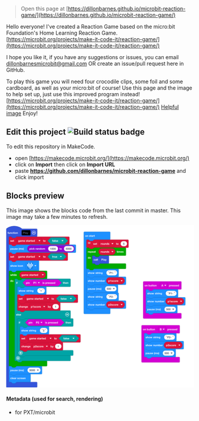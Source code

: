 
> Open this page at [https://dillonbarnes.github.io/microbit-reaction-game/](https://dillonbarnes.github.io/microbit-reaction-game/)

Hello everyone! I've created a Reaction Game based on the micro:bit Foundation's Home Learning Reaction Game.
[https://microbit.org/projects/make-it-code-it/reaction-game/](https://microbit.org/projects/make-it-code-it/reaction-game/)

I hope you like it, if you have any suggestions or issues, you can email dillonbarnesmicrobit@gmail.com OR create an issue/pull request here in GitHub.

To play this game you will need four crocodile clips, some foil and some cardboard, as well as your micro:bit of course!
Use this page and the image to help set up, just use this improved program instead!
[https://microbit.org/projects/make-it-code-it/reaction-game/](https://microbit.org/projects/make-it-code-it/reaction-game/)
[Helpful image](https://github.com/dillonbarnes/microbit-reaction-game/workflows/setup.mpo)
Enjoy!

## Edit this project ![Build status badge](https://github.com/dillonbarnes/microbit-reaction-game/workflows/MakeCode/badge.svg)

To edit this repository in MakeCode.

* open [https://makecode.microbit.org/](https://makecode.microbit.org/)
* click on **Import** then click on **Import URL**
* paste **https://github.com/dillonbarnes/microbit-reaction-game** and click import

## Blocks preview

This image shows the blocks code from the last commit in master.
This image may take a few minutes to refresh.

![A rendered view of the blocks](https://github.com/dillonbarnes/microbit-reaction-game/raw/master/.github/makecode/blocks.png)

#### Metadata (used for search, rendering)

* for PXT/microbit
<script src="https://makecode.com/gh-pages-embed.js"></script><script>makeCodeRender("{{ site.makecode.home_url }}", "{{ site.github.owner_name }}/{{ site.github.repository_name }}");</script>
